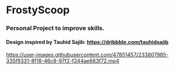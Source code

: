 # FrostyScoop

### Personal Project to improve skills.

#### Design inspired by Tauhid Sajib: https://dribbble.com/tauhidsajib



https://user-images.githubusercontent.com/47851457/233807985-335f9331-8f18-46c8-97f2-f244ae663f72.mp4

